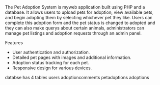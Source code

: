 The Pet Adoption System is myweb application built using PHP and a database. It allows users to upload pets for adoption, view available pets, and begin adopting them by selecting whichever pet they like. Users can complete this adoption form and the pet status is changed to adopted and they can also make querys about certain animals, administrators can manage pet listings and adoption requests through an admin panel.

Features

- User authentication and authorization.
- Detailed pet pages with images and additional information.
- Adoption status tracking for each pet.
- Responsive design for various devices.

databse has 4 tables 
users
adoptioncomments
petadoptions
adoptions
